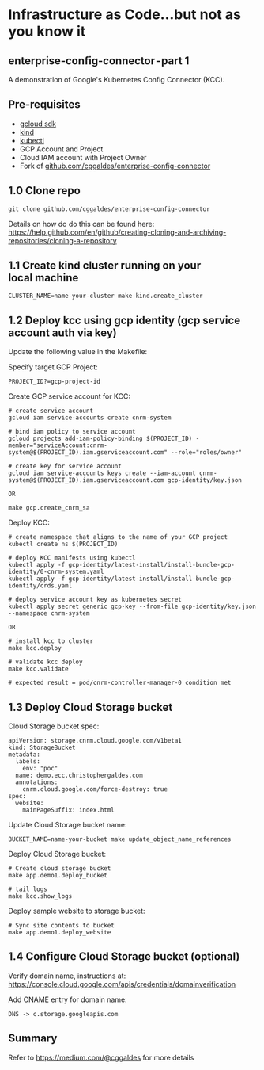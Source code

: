 # Infrastructure as Code…but not as you know it
## enterprise-config-connector - part 1
A demonstration of Google's Kubernetes Config Connector (KCC).

## Pre-requisites
- [gcloud sdk](https://cloud.google.com/sdk/install)
- [kind](https://github.com/kubernetes-sigs/kind)
- [kubectl](https://kubernetes.io/docs/tasks/tools/install-kubectl/)
- GCP Account and Project
- Cloud IAM account with Project Owner
- Fork of [github.com/cggaldes/enterprise-config-connector](https://github.com/cggaldes/enterprise-config-connector)

## 1.0 Clone repo
```
git clone github.com/cggaldes/enterprise-config-connector
```


Details on how do do this can be found here: 
https://help.github.com/en/github/creating-cloning-and-archiving-repositories/cloning-a-repository

## 1.1 Create kind cluster running on your local machine
```
CLUSTER_NAME=name-your-cluster make kind.create_cluster
```

## 1.2 Deploy kcc using gcp identity (gcp service account auth via key)
Update the following value in the Makefile:

Specify target GCP Project:
```
PROJECT_ID?=gcp-project-id
```

Create GCP service account for KCC:

```
# create service account
gcloud iam service-accounts create cnrm-system

# bind iam policy to service account
gcloud projects add-iam-policy-binding $(PROJECT_ID) - member="serviceAccount:cnrm-system@$(PROJECT_ID).iam.gserviceaccount.com" --role="roles/owner"

# create key for service account
gcloud iam service-accounts keys create --iam-account cnrm-system@$(PROJECT_ID).iam.gserviceaccount.com gcp-identity/key.json

OR

make gcp.create_cnrm_sa
```

Deploy KCC:
```
# create namespace that aligns to the name of your GCP project
kubectl create ns $(PROJECT_ID)

# deploy KCC manifests using kubectl
kubectl apply -f gcp-identity/latest-install/install-bundle-gcp-identity/0-cnrm-system.yaml
kubectl apply -f gcp-identity/latest-install/install-bundle-gcp-identity/crds.yaml

# deploy service account key as kubernetes secret
kubectl apply secret generic gcp-key --from-file gcp-identity/key.json --namespace cnrm-system

OR 

# install kcc to cluster
make kcc.deploy

# validate kcc deploy
make kcc.validate

# expected result = pod/cnrm-controller-manager-0 condition met
```

## 1.3 Deploy Cloud Storage bucket

Cloud Storage bucket spec:
```
apiVersion: storage.cnrm.cloud.google.com/v1beta1
kind: StorageBucket
metadata:
  labels:
    env: "poc"
  name: demo.ecc.christophergaldes.com
  annotations:
    cnrm.cloud.google.com/force-destroy: true
spec:
  website:
    mainPageSuffix: index.html
```

Update Cloud Storage bucket name:
```
BUCKET_NAME=name-your-bucket make update_object_name_references
```

Deploy Cloud Storage bucket:
```
# Create cloud storage bucket
make app.demo1.deploy_bucket

# tail logs
make kcc.show_logs
```

Deploy sample website to storage bucket:
```
# Sync site contents to bucket
make app.demo1.deploy_website
```

## 1.4 Configure Cloud Storage bucket (optional)
Verify domain name, instructions at:
https://console.cloud.google.com/apis/credentials/domainverification


Add CNAME entry for domain name:
```
DNS -> c.storage.googleapis.com
```

## Summary

Refer to https://medium.com/@cggaldes for more details